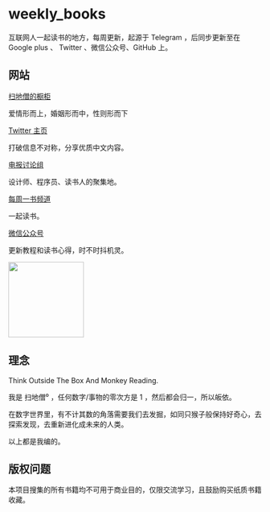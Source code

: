 # weekly_books

互联网人一起读书的地方，每周更新，起源于 Telegram ，后同步更新至在 Google plus 、 Twitter 、微信公众号、GitHub 上。

## 网站

[扫地僧的橱柜](https://ebooksplan.club/)

爱情形而上，婚姻形而中，性则形而下

[Twitter 主页](https://twitter.com/EbookPla)

打破信息不对称，分享优质中文内容。

[电报讨论组](https://t.me/what_youread)

设计师、程序员、读书人的聚集地。

[每周一书频道](https://t.me/weekly_books)

一起读书。

[微信公众号](https://mp.weixin.qq.com/s/EGdpQWIvWd1XjDSBNP9sgA)

更新教程和读书心得，时不时抖机灵。
<div align=left><img width="150" height="150" src="http://ww4.sinaimg.cn/large/006tNc79ly1g4cdi1z48fj30dw0dwadi.jpg"/></div>


## 理念

Think Outside The Box And Monkey Reading.

我是 扫地僧⁰ ，任何数字/事物的零次方是 1 ，然后都会归一，所以皈依。

在数字世界里，有不计其数的角落需要我们去发掘，如同只猴子般保持好奇心，去探索发现，去重新进化成未来的人类。

以上都是我编的。


## 版权问题

本项目搜集的所有书籍均不可用于商业目的，仅限交流学习，且鼓励购买纸质书籍收藏。
